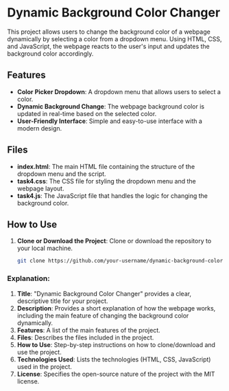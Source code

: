 # Dynamic Background Color Changer

This project allows users to change the background color of a webpage dynamically by selecting a color from a dropdown menu. Using HTML, CSS, and JavaScript, the webpage reacts to the user's input and updates the background color accordingly.

## Features

- **Color Picker Dropdown**: A dropdown menu that allows users to select a color.
- **Dynamic Background Change**: The webpage background color is updated in real-time based on the selected color.
- **User-Friendly Interface**: Simple and easy-to-use interface with a modern design.

## Files

- **index.html**: The main HTML file containing the structure of the dropdown menu and the script.
- **task4.css**: The CSS file for styling the dropdown menu and the webpage layout.
- **task4.js**: The JavaScript file that handles the logic for changing the background color.

## How to Use

1. **Clone or Download the Project**: Clone or download the repository to your local machine.
   ```bash
   git clone https://github.com/your-username/dynamic-background-color-changer.git

### Explanation:
1. **Title**: "Dynamic Background Color Changer" provides a clear, descriptive title for your project.
2. **Description**: Provides a short explanation of how the webpage works, including the main feature of changing the background color dynamically.
3. **Features**: A list of the main features of the project.
4. **Files**: Describes the files included in the project.
5. **How to Use**: Step-by-step instructions on how to clone/download and use the project.
6. **Technologies Used**: Lists the technologies (HTML, CSS, JavaScript) used in the project.
7. **License**: Specifies the open-source nature of the project with the MIT license.
